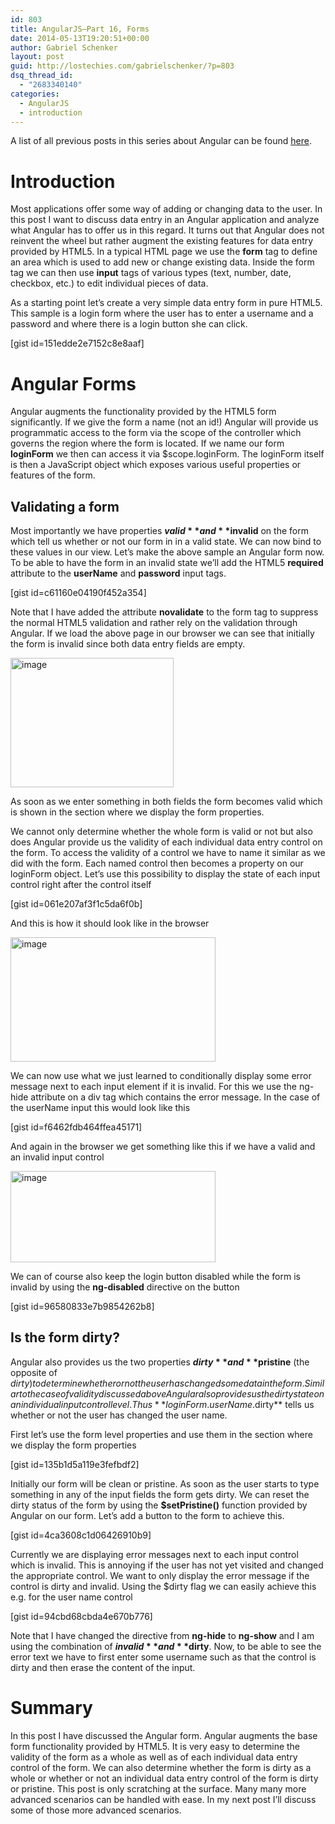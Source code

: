 ```yaml
---
id: 803
title: AngularJS–Part 16, Forms
date: 2014-05-13T19:20:51+00:00
author: Gabriel Schenker
layout: post
guid: http://lostechies.com/gabrielschenker/?p=803
dsq_thread_id:
  - "2683340140"
categories:
  - AngularJS
  - introduction
---
```

A list of all previous posts in this series about Angular can be found [here](http://lostechies.com/gabrielschenker/2014/02/26/angular-js-blog-series-table-of-content/).

# Introduction

Most applications offer some way of adding or changing data to the user. In this post I want to discuss data entry in an Angular application and analyze what Angular has to offer us in this regard. It turns out that Angular does not reinvent the wheel but rather augment the existing features for data entry provided by HTML5. In a typical HTML page we use the **form** tag to define an area which is used to add new or change existing data. Inside the form tag we can then use **input** tags of various types (text, number, date, checkbox, etc.) to edit individual pieces of data.

As a starting point let’s create a very simple data entry form in pure HTML5. This sample is a login form where the user has to enter a username and a password and where there is a login button she can click.

[gist id=151edde2e7152c8e8aaf]

# Angular Forms

Angular augments the functionality provided by the HTML5 form significantly. If we give the form a name (not an id!) Angular will provide us programmatic access to the form via the scope of the controller which governs the region where the form is located. If we name our form **loginForm** we then can access it via $scope.loginForm. The loginForm itself is then a JavaScript object which exposes various useful properties or features of the form. 

## Validating a form

Most importantly we have properties **$valid** and **$invalid** on the form which tell us whether or not our form in in a valid state. We can now bind to these values in our view. Let’s make the above sample an Angular form now. To be able to have the form in an invalid state we’ll add the HTML5 **required** attribute to the **userName** and **password** input tags.

[gist id=c61160e04190f452a354]

Note that I have added the attribute **novalidate** to the form tag to suppress the normal HTML5 validation and rather rely on the validation through Angular. If we load the above page in our browser we can see that initially the form is invalid since both data entry fields are empty. 

[<img style="border-top: 0px;border-right: 0px;border-bottom: 0px;padding-top: 0px;padding-left: 0px;border-left: 0px;padding-right: 0px" border="0" alt="image" src="http://lostechies.com/gabrielschenker/files/2014/05/image_thumb.png" width="261" height="207" />](http://lostechies.com/gabrielschenker/files/2014/05/image.png)

As soon as we enter something in both fields the form becomes valid which is shown in the section where we display the form properties.

We cannot only determine whether the whole form is valid or not but also does Angular provide us the validity of each individual data entry control on the form. To access the validity of a control we have to name it similar as we did with the form. Each named control then becomes a property on our loginForm object. Let’s use this possibility to display the state of each input control right after the control itself

[gist id=061e207af3f1c5da6f0b]

And this is how it should look like in the browser

[<img style="border-top: 0px;border-right: 0px;border-bottom: 0px;padding-top: 0px;padding-left: 0px;border-left: 0px;padding-right: 0px" border="0" alt="image" src="http://lostechies.com/gabrielschenker/files/2014/05/image_thumb1.png" width="328" height="199" />](http://lostechies.com/gabrielschenker/files/2014/05/image1.png)

We can now use what we just learned to conditionally display some error message next to each input element if it is invalid. For this we use the ng-hide attribute on a div tag which contains the error message. In the case of the userName input this would look like this

[gist id=f6462fdb464ffea45171]

And again in the browser we get something like this if we have a valid and an invalid input control

[<img style="border-top: 0px;border-right: 0px;border-bottom: 0px;padding-top: 0px;padding-left: 0px;border-left: 0px;padding-right: 0px" border="0" alt="image" src="http://lostechies.com/gabrielschenker/files/2014/05/image_thumb2.png" width="328" height="146" />](http://lostechies.com/gabrielschenker/files/2014/05/image2.png)

We can of course also keep the login button disabled while the form is invalid by using the **ng-disabled** directive on the button

[gist id=96580833e7b9854262b8]

## Is the form dirty?

Angular also provides us the two properties **$dirty** and **$pristine** (the opposite of $dirty) to determine whether or not the user has changed some data in the form. Similar to the case of validity discussed above Angular also provides us the dirty state on an individual input control level. Thus **loginForm.userName.$dirty** tells us whether or not the user has changed the user name.

First let’s use the form level properties and use them in the section where we display the form properties

[gist id=135b1d5a119e3fefbdf2]

Initially our form will be clean or pristine. As soon as the user starts to type something in any of the input fields the form gets dirty. We can reset the dirty status of the form by using the **$setPristine()** function provided by Angular on our form. Let’s add a button to the form to achieve this.

[gist id=4ca3608c1d06426910b9]

Currently we are displaying error messages next to each input control which is invalid. This is annoying if the user has not yet visited and changed the appropriate control. We want to only display the error message if the control is dirty and invalid. Using the $dirty flag we can easily achieve this e.g. for the user name control

[gist id=94cbd68cbda4e670b776]

Note that I have changed the directive from **ng-hide** to **ng-show** and I am using the combination of **$invalid** and **$dirty**. Now, to be able to see the error text we have to first enter some username such as that the control is dirty and then erase the content of the input.

# Summary

In this post I have discussed the Angular form. Angular augments the base form functionality provided by HTML5. It is very easy to determine the validity of the form as a whole as well as of each individual data entry control of the form. We can also determine whether the form is dirty as a whole or whether or not an individual data entry control of the form is dirty or pristine. This post is only scratching at the surface. Many many more advanced scenarios can be handled with ease. In my next post I’ll discuss some of those more advanced scenarios.